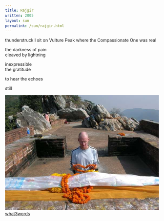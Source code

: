 ```yaml
---
title: Rajgir
written: 2005
layout: sun
permalink: /sun/rajgir.html
---
```


<div class="poem">
thunderstruck  
I sit on Vulture Peak  
where the Compassionate One  
was real
 
the darkness of pain  
cleaved by lightning  

inexpressible  
the gratitude

to hear the echoes  

still
</div>

!["Rajgir Vulture Peak"](/assets/images/pilg1/rajgir.jpg "Rajgir Vulture Peak")  
[what3words](https://what3words.com/emblem.counts.basically)

